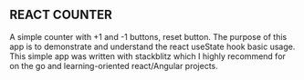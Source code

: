## REACT COUNTER 
A simple counter with +1 and -1 buttons, reset button.
The purpose of this app is to demonstrate and understand the react useState hook basic usage.
This simple app was written with stackblitz which I highly recommend for on the go and learning-oriented react/Angular projects. 
